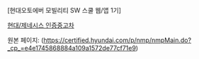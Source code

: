 [현대오토에버 모빌리티 SW 스쿨 웹/앱 1기]

[현대/제네시스 인증중고차](https://friend5hip.github.io/2024website01/)

원본 페이지: (https://certified.hyundai.com/p/nmp/nmpMain.do?_cp_=e4e1745868884a109a1572de77cf71e9)
